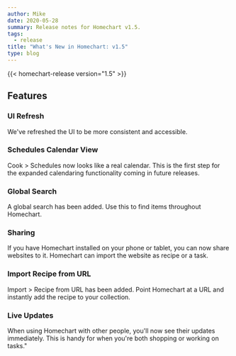 ```yaml
---
author: Mike
date: 2020-05-28
summary: Release notes for Homechart v1.5.
tags:
  - release
title: "What's New in Homechart: v1.5"
type: blog
---
```


{{< homechart-release version="1.5" >}}

## Features

### UI Refresh
We've refreshed the UI to be more consistent and accessible.

### Schedules Calendar View
Cook > Schedules now looks like a real calendar.  This is the first step for the expanded calendaring functionality coming in future releases.

### Global Search
A global search has been added.  Use this to find items throughout Homechart.

### Sharing
If you have Homechart installed on your phone or tablet, you can now share websites to it.  Homechart can import the website as recipe or a task.

### Import Recipe from URL
Import > Recipe from URL has been added.  Point Homechart at a URL and instantly add the recipe to your collection.

### Live Updates
When using Homechart with other people, you'll now see their updates immediately.  This is handy for when you're both shopping or working on tasks."
